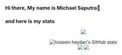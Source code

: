 ### Hi there, My name is Michael Saputra👋

### and here is my stats

<p align="center"><img src="https://www.codewars.com/users/MichaelSaputra1/badges/large"/><br /><br />
  <img src="https://github-readme-stats.vercel.app/api?username=MichaelSaputra1&show_icons=true&include_all_commits=true&theme=monokai" alt="hossein heydari's GitHub stats" /><br />
  <img src="https://github-readme-streak-stats.herokuapp.com/?user=MichaelSaputra1&theme=monokai"/>
  <img src="https://github-readme-stats.vercel.app/api/top-langs/?username=MichaelSaputra1&layout=compact&theme=monokai&langs_count=12"/><br />
</p>

<!--
**MichaelSaputra1/MichaelSaputra1** is a ✨ _special_ ✨ repository because its `README.md` (this file) appears on your GitHub profile.

Here are some ideas to get you started:

- 🔭 I’m currently working on ...
- 🌱 I’m currently learning ...
- 👯 I’m looking to collaborate on ...
- 🤔 I’m looking for help with ...
- 💬 Ask me about ...
- 📫 How to reach me: ...
- 😄 Pronouns: ...
- ⚡ Fun fact: ...
-->
